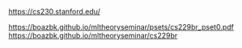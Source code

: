 https://cs230.stanford.edu/

https://boazbk.github.io/mltheoryseminar/psets/cs229br_pset0.pdf
https://boazbk.github.io/mltheoryseminar/cs229br
